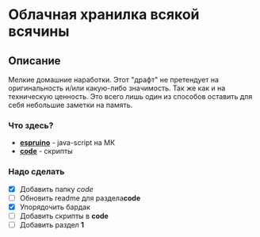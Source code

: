 # Облачная хранилка всякой всячины

## Описание
Мелкие домашние наработки.
Этот "драфт" не претендует на оригинальность и/или какую-либо значимость. Так же как и на техническую ценность.
Это всего лишь один из способов оставить для себя небольшие заметки на память.

### Что здесь?
- [**espruino**](https://github.com/igboris/myhub/tree/master/espruino) - java-script на МК
- [**code**](https://github.com/igboris/myhub/tree/master/code) - скрипты

### Надо сделать
- [x] Добавить папку *code*
- [ ] Обновить readme для раздела**code**
- [x] Упорядочить бардак
- [ ] Добавить скрипты в **code**
- [ ] Добавить раздел **1**
